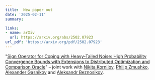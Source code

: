 ```yaml
---
title:  New paper out
date: '2025-02-11'
summary:

links:
- name: arXiv
  url: https://arxiv.org/abs/2502.07923
url_pdf: 'https://arxiv.org/pdf/2502.07923'
---
```

"[Sign Operator for Coping with Heavy-Tailed Noise: High Probability Convergence Bounds with Extensions to Distributed Optimization and Comparison Oracle](https://arxiv.org/abs/2502.07923)" – joint work with [Nikita Kornilov](https://scholar.google.ru/citations?user=zvQZigsAAAAJ&hl=en), [Philip Zmushko](https://scholar.google.com/citations?user=A2GzZJIAAAAJ&hl=en),  [Alexander Gasnikov](https://scholar.google.com/citations?user=AmeE8qkAAAAJ) and [Aleksandr Beznosikov](https://anbeznosikov.github.io/).